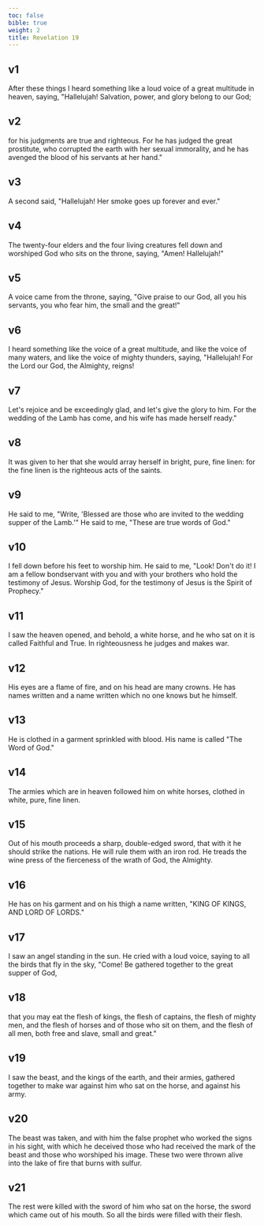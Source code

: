 ```yaml
---
toc: false
bible: true
weight: 2
title: Revelation 19
---
```




## v1 
After these things I heard something like a loud voice of a great multitude in heaven, saying, "Hallelujah! Salvation, power, and glory belong to our God; 

## v2 
for his judgments are true and righteous. For he has judged the great prostitute, who corrupted the earth with her sexual immorality, and he has avenged the blood of his servants at her hand." 

## v3 
A second said, "Hallelujah! Her smoke goes up forever and ever." 

## v4 
The twenty-four elders and the four living creatures fell down and worshiped God who sits on the throne, saying, "Amen! Hallelujah!" 

## v5 
A voice came from the throne, saying, "Give praise to our God, all you his servants, you who fear him, the small and the great!" 

## v6 
I heard something like the voice of a great multitude, and like the voice of many waters, and like the voice of mighty thunders, saying, "Hallelujah! For the Lord our God, the Almighty, reigns! 

## v7 
Let's rejoice and be exceedingly glad, and let's give the glory to him. For the wedding of the Lamb has come, and his wife has made herself ready." 

## v8 
It was given to her that she would array herself in bright, pure, fine linen: for the fine linen is the righteous acts of the saints. 

## v9 
He said to me, "Write, 'Blessed are those who are invited to the wedding supper of the Lamb.'" He said to me, "These are true words of God." 

## v10 
I fell down before his feet to worship him. He said to me, "Look! Don't do it! I am a fellow bondservant with you and with your brothers who hold the testimony of Jesus. Worship God, for the testimony of Jesus is the Spirit of Prophecy." 

## v11 
I saw the heaven opened, and behold, a white horse, and he who sat on it is called Faithful and True. In righteousness he judges and makes war. 

## v12 
His eyes are a flame of fire, and on his head are many crowns. He has names written and a name written which no one knows but he himself. 

## v13 
He is clothed in a garment sprinkled with blood. His name is called "The Word of God." 

## v14 
The armies which are in heaven followed him on white horses, clothed in white, pure, fine linen. 

## v15 
Out of his mouth proceeds a sharp, double-edged sword, that with it he should strike the nations. He will rule them with an iron rod. He treads the wine press of the fierceness of the wrath of God, the Almighty. 

## v16 
He has on his garment and on his thigh a name written, "KING OF KINGS, AND LORD OF LORDS." 

## v17 
I saw an angel standing in the sun. He cried with a loud voice, saying to all the birds that fly in the sky, "Come! Be gathered together to the great supper of God, 

## v18 
that you may eat the flesh of kings, the flesh of captains, the flesh of mighty men, and the flesh of horses and of those who sit on them, and the flesh of all men, both free and slave, small and great." 

## v19 
I saw the beast, and the kings of the earth, and their armies, gathered together to make war against him who sat on the horse, and against his army. 

## v20 
The beast was taken, and with him the false prophet who worked the signs in his sight, with which he deceived those who had received the mark of the beast and those who worshiped his image. These two were thrown alive into the lake of fire that burns with sulfur. 

## v21 
The rest were killed with the sword of him who sat on the horse, the sword which came out of his mouth. So all the birds were filled with their flesh.
